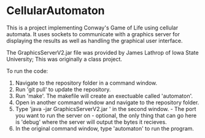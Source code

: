 # CellularAutomaton
This is a project implementing Conway's Game of Life using cellular automata.
It uses sockets to communicate with a graphics server for displaying the results
as well as handling the graphical user interface.

The GraphicsServerV2.jar file was provided by James Lathrop of Iowa State University;
This was originally a class project.

To run the code:
1. Navigate to the repository folder in a command window.
2. Run 'git pull' to update the repository.
3. Run 'make'. The makefile will create an exectuable called 'automaton'.
4. Open in another command window and navigate to the repository folder.
5. Type 'java -jar GraphicsServerV2.jar <port> <flag>' in the second window.
	<port> - The port you want to run the server on
	<flag> - optional, the only thing that can go here is 'debug' where the server will output
			 the bytes it recieves.
6. In the original command window, type 'automaton' to run the program.